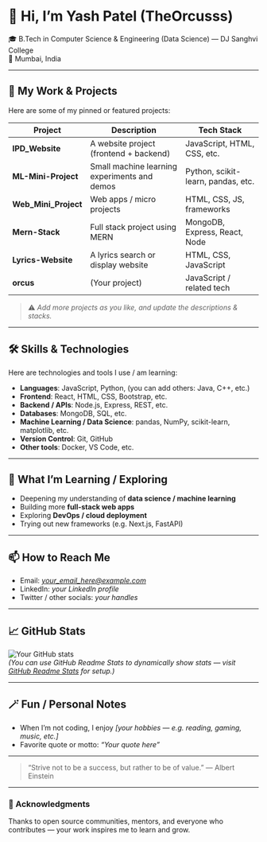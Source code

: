 # 👋 Hi, I’m **Yash Patel** (TheOrcusss)

🎓 B.Tech in Computer Science & Engineering (Data Science) — DJ Sanghvi College  
📍 Mumbai, India  

---

## 🔭 My Work & Projects

Here are some of my pinned or featured projects:

| Project | Description | Tech Stack |
|--------|-------------|------------|
| **IPD_Website** | A website project (frontend + backend) | JavaScript, HTML, CSS, etc. |
| **ML-Mini-Project** | Small machine learning experiments and demos | Python, scikit-learn, pandas, etc. |
| **Web_Mini_Project** | Web apps / micro projects | HTML, CSS, JS, frameworks |
| **Mern-Stack** | Full stack project using MERN | MongoDB, Express, React, Node |
| **Lyrics-Website** | A lyrics search or display website | HTML, CSS, JavaScript |
| **orcus** | (Your project) | JavaScript / related tech |

> ⚠️ *Add more projects as you like, and update the descriptions & stacks.*

---

## 🛠️ Skills & Technologies

Here are technologies and tools I use / am learning:

- **Languages**: JavaScript, Python, (you can add others: Java, C++, etc.)
- **Frontend**: React, HTML, CSS, Bootstrap, etc.
- **Backend / APIs**: Node.js, Express, REST, etc.
- **Databases**: MongoDB, SQL, etc.
- **Machine Learning / Data Science**: pandas, NumPy, scikit-learn, matplotlib, etc.
- **Version Control**: Git, GitHub
- **Other tools**: Docker, VS Code, etc.

---

## 🌱 What I’m Learning / Exploring

- Deepening my understanding of **data science / machine learning**
- Building more **full-stack web apps**
- Exploring **DevOps / cloud deployment**
- Trying out new frameworks (e.g. Next.js, FastAPI)  

---

## 📫 How to Reach Me

- Email: *your_email_here@example.com*  
- LinkedIn: *your LinkedIn profile*  
- Twitter / other socials: *your handles*

---

## 📈 GitHub Stats

![Your GitHub stats](https://github-readme-stats.vercel.app/api?username=TheOrcusss&show_icons=true&theme=radical)  
*(You can use GitHub Readme Stats to dynamically show stats — visit [GitHub Readme Stats](https://github.com/anuraghazra/github-readme-stats) for setup.)*

---

## 🪄 Fun / Personal Notes

- When I’m not coding, I enjoy *[your hobbies — e.g. reading, gaming, music, etc.]*  
- Favorite quote or motto: *“Your quote here”*

---

> “Strive not to be a success, but rather to be of value.” — Albert Einstein

---

### 🙏 Acknowledgments

Thanks to open source communities, mentors, and everyone who contributes — your work inspires me to learn and grow.

